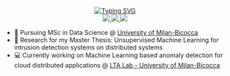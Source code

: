 <p align="center">
<a href="https://github.com/grusso98">
    <img src="https://readme-typing-svg.demolab.com?font=Georgia&size=18&duration=2000&pause=100&multiline=true&width=500&height=80&lines=Gianmarco+Russo;Data science+%7C+Msc+Student+%7C+Software+Engineer;AI+%7C+Computer+Vision+%7C+NLP+%7CML for cybersecurity" alt="Typing SVG" />
</a>
<br/>

<a href="https://violet-gae-65.tiiny.site">
    <img src="https://img.shields.io/badge/PDF-CV-red?style=flat-square&logo=adobe">
</a>  
<a href="https://www.linkedin.com/in/grusso98/">
    <img src="https://img.shields.io/badge/-Linkedin-blue?style=flat-square&logo=linkedin">
</a>
<a href="mailto:g.russo91@campus.unimib.it">
    <img src="https://img.shields.io/badge/-Email-red?style=flat-square&logo=gmail&logoColor=white">
</a>

<br/> 

* :open_book: Pursuing MSc in Data Science @ [University of Milan-Bicocca](https://www.unimib.it/graduate/data-science)
* :scroll: Research for my Master Thesis: Unsupervised Machine Learning for intrusion detection systems on distributed systems
* :computer: Currently working on Machine Learning based anomaly detection for cloud distributed applications @ [LTA Lab - University of Milan-Bicocca](https://lta.disco.unimib.it/)


